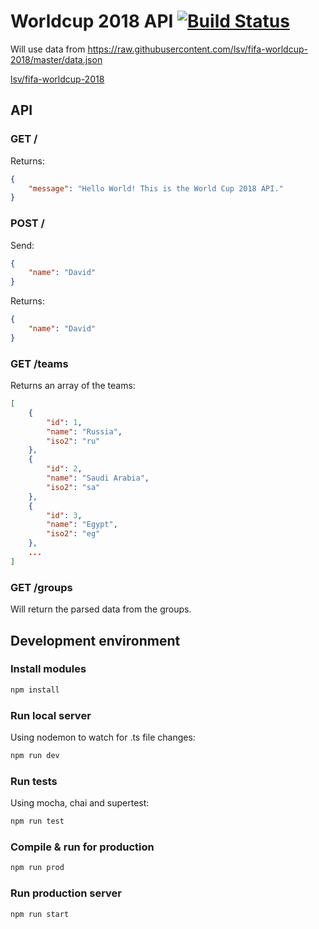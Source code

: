 # Worldcup 2018 API [![Build Status](https://travis-ci.org/Dellos7/worldcup2018-api.svg?branch=master)](https://travis-ci.org/Dellos7/worldcup2018-api)

Will use data from https://raw.githubusercontent.com/lsv/fifa-worldcup-2018/master/data.json

[lsv/fifa-worldcup-2018](https://github.com/lsv/fifa-worldcup-2018)

## API

### GET /

Returns:

```json
{
    "message": "Hello World! This is the World Cup 2018 API."
}
```

### POST /

Send:

```json
{
    "name": "David"
}
```

Returns:
```json
{
    "name": "David"
}
```

### GET /teams

Returns an array of the teams:

```json
[
    {
        "id": 1,
        "name": "Russia",
        "iso2": "ru"
    },
    {
        "id": 2,
        "name": "Saudi Arabia",
        "iso2": "sa"
    },
    {
        "id": 3,
        "name": "Egypt",
        "iso2": "eg"
    },
    ...
]
```

### GET /groups

Will return the parsed data from the groups.

## Development environment

### Install modules

```bash
npm install
```

### Run local server
Using nodemon to watch for .ts file changes:
```bash
npm run dev
```

### Run tests
Using mocha, chai and supertest:

```bash
npm run test
```

### Compile & run for production
```bash
npm run prod
```

### Run production server
```bash
npm run start
```
